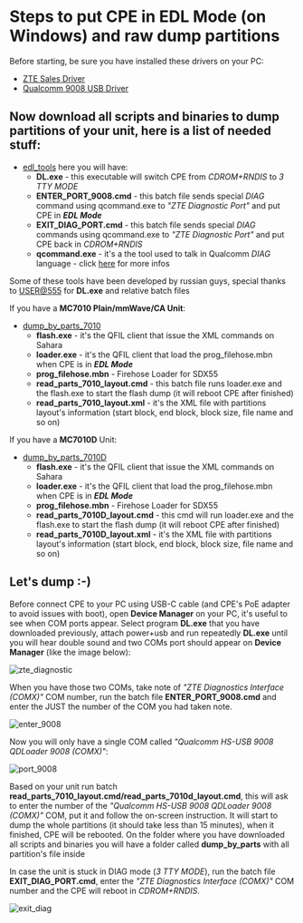 # Steps to put CPE in EDL Mode (on Windows) and raw dump partitions

Before starting, be sure you have installed these drivers on your PC:

- [ZTE Sales Driver](Driver/DRV_DC_ZTE_AS_SETUPV1.0.0B03.exe)
- [Qualcomm 9008 USB Driver](Driver/9008%20Qualcomm_USB_Driver_v1.0.zip)

## Now download all scripts and binaries to dump partitions of your unit, here is a list of needed stuff:

- [edl_tools](RAW_Dump/edl_tools) here you will have:
	- **DL.exe** - this executable will switch CPE from *CDROM+RNDIS* to *3 TTY MODE* 
	- **ENTER_PORT_9008.cmd** - this batch file sends special *DIAG* command using qcommand.exe to *"ZTE Diagnostic Port"* and put CPE in ***EDL Mode***
	- **EXIT_DIAG_PORT.cmd** - this batch file sends special *DIAG* commands using qcommand.exe to *"ZTE Diagnostic Port"* and put CPE back in *CDROM+RNDIS*
	- **qcommand.exe** - it's a the tool used to talk in Qualcomm *DIAG* language - click [here](https://github.com/forth32/qtools) for more infos
   
Some of these tools have been developed by russian guys, special thanks to [USER@555](https://4pda.to/forum/index.php?showuser=4957492) for **DL.exe** and relative batch files

If you have a **MC7010 Plain/mmWave/CA Unit**:

- [dump_by_parts_7010](RAW_Dump/dump_by_parts_7010) 
	- **flash.exe** - it's the QFIL client that issue the XML commands on Sahara 
	- **loader.exe** - it's the QFIL client that load the prog_filehose.mbn when CPE is in ***EDL Mode***
	- **prog_filehose.mbn** - Firehose Loader for SDX55
	- **read_parts_7010_layout.cmd** - this batch file runs loader.exe and the flash.exe to start the flash dump (it will reboot CPE after finished)
	- **read_parts_7010_layout.xml** - it's the XML file with partitions layout's information (start block, end block, block size, file name and so on)

If you have a **MC7010D** Unit:

- [dump_by_parts_7010D](RAW_Dump/dump_by_parts_7010D) 
	- **flash.exe** - it's the QFIL client that issue the XML commands on Sahara 
	- **loader.exe** - it's the QFIL client that load the prog_filehose.mbn when CPE is in ***EDL Mode***
	- **prog_filehose.mbn** - Firehose Loader for SDX55
	- **read_parts_7010D_layout.cmd** - this cmd will run loader.exe and the flash.exe to start the flash dump (it will reboot CPE after finished)
	- **read_parts_7010D_layout.xml** - it's the XML file with partitions layout's information (start block, end block, block size, file name and so on)

## Let's dump :-)

Before connect CPE to your PC using USB-C cable (and CPE's PoE adapter to avoid issues with boot), open **Device Manager** on your PC, it's useful to see when COM ports appear.
Select program **DL.exe** that you have downloaded previously, attach power+usb and run repeatedly **DL.exe** until you will hear double sound and two COMs port should appear on **Device Manager** (like the image below):

![zte_diagnostic](https://github.com/stich86/ZTE-MC7010/assets/27808541/177c7d0c-9ffe-4977-a33f-ff11bfa92961)

When you have those two COMs, take note of *"ZTE Diagnostics Interface (COMX)"* COM number, run the batch file **ENTER_PORT_9008.cmd** and enter the JUST the number of the COM you had taken note.

![enter_9008](https://github.com/stich86/ZTE-MC7010/assets/27808541/505f77dd-12aa-468f-bfe9-8aed1da2fce8)

Now you will only have a single COM called *"Qualcomm HS-USB 9008 QDLoader 9008 (COMX)"*:

![port_9008](https://github.com/stich86/ZTE-MC7010/assets/27808541/d15df30a-4129-46bc-a1a1-e1c18d34f8d2)


Based on your unit run batch **read_parts_7010_layout.cmd/read_parts_7010d_layout.cmd**, this will ask to enter the number of the *"Qualcomm HS-USB 9008 QDLoader 9008 (COMX)"* COM, put it and follow the on-screen instruction.
It will start to dump the whole partitions (it should take less than 15 minutes), when it finished, CPE will be rebooted.
On the folder where you have downloaded all scripts and binaries you will have a folder called **dump_by_parts** with all partition's file inside

In case the unit is stuck in DIAG mode (*3 TTY MODE*), run the batch file **EXIT_DIAG_PORT.cmd**, enter the *"ZTE Diagnostics Interface (COMX)"* COM number and the CPE will reboot in *CDROM+RNDIS*.

![exit_diag](https://github.com/stich86/ZTE-MC7010/assets/27808541/4e94c164-4cdf-44c0-bd92-0e15431711ea)

